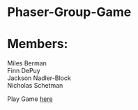 # Phaser-Group-Game

# Members: <br/>
Miles Berman  
Finn DePuy  
Jackson Nadler-Block  
Nicholas Schetman  
  
Play Game [here](https://finndepuy.github.io/Phaser-Group-Game/)
